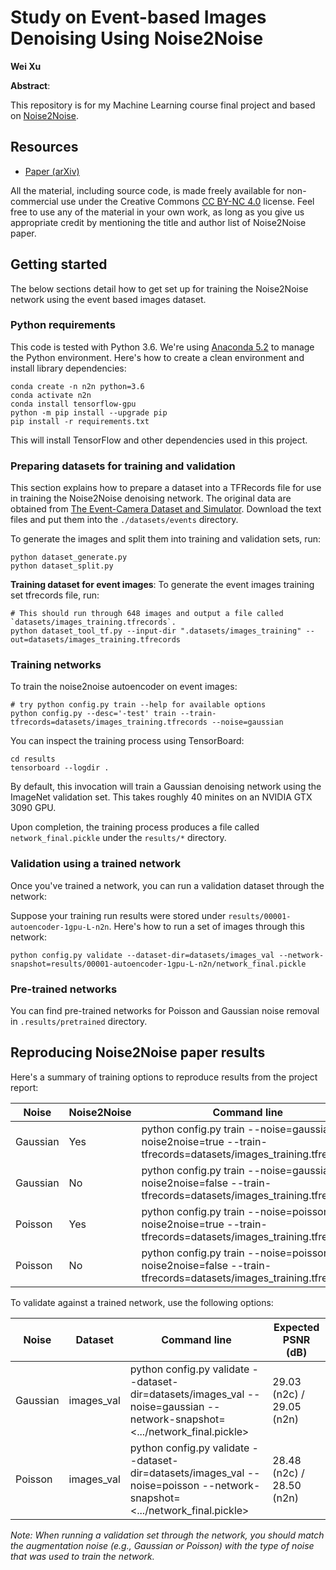
# Study on Event-based Images Denoising Using Noise2Noise

**Wei Xu**

**Abstract**:

This repository is for my Machine Learning course final project and based on [Noise2Noise](https://github.com/NVlabs/noise2noise).

## Resources

* [Paper (arXiv)](https://arxiv.org/abs/1803.04189)

All the material, including source code, is made freely available for non-commercial use under the Creative Commons [CC BY-NC 4.0](https://creativecommons.org/licenses/by-nc/4.0/legalcode) license. Feel free to use any of the material in your own work, as long as you give us appropriate credit by mentioning the title and author list of Noise2Noise paper.

## Getting started

The below sections detail how to get set up for training the Noise2Noise network using the event based images dataset. 

### Python requirements

This code is tested with Python 3.6.  We're using [Anaconda 5.2](https://www.anaconda.com/download/) to manage the Python environment.  Here's how to create a clean environment and install library dependencies:

```
conda create -n n2n python=3.6
conda activate n2n
conda install tensorflow-gpu
python -m pip install --upgrade pip
pip install -r requirements.txt
```

This will install TensorFlow and other dependencies used in this project.

### Preparing datasets for training and validation

This section explains how to prepare a dataset into a TFRecords file for use in training the Noise2Noise denoising network. The original data are obtained from [The Event-Camera Dataset and Simulator](https://rpg.ifi.uzh.ch/davis_data.html). Download the text files and put them into the `./datasets/events` directory. 

To generate the images and split them into training and validation sets, run:

```
python dataset_generate.py
python dataset_split.py
```

**Training dataset for event images**: To generate the event images training set tfrecords file, run:

```
# This should run through 648 images and output a file called `datasets/images_training.tfrecords`.
python dataset_tool_tf.py --input-dir ".datasets/images_training" --out=datasets/images_training.tfrecords
```

### Training networks

To train the noise2noise autoencoder on event images:

```
# try python config.py train --help for available options
python config.py --desc='-test' train --train-tfrecords=datasets/images_training.tfrecords --noise=gaussian
```

You can inspect the training process using TensorBoard:

```
cd results
tensorboard --logdir .
```

By default, this invocation will train a Gaussian denoising network using the ImageNet validation set.  This takes roughly 40 minites on an NVIDIA GTX 3090 GPU.

Upon completion, the training process produces a file called `network_final.pickle` under the `results/*` directory.

### Validation using a trained network

Once you've trained a network, you can run a validation dataset through the network:

Suppose your training run results were stored under `results/00001-autoencoder-1gpu-L-n2n`.  Here's how to run a set of images through this network:

```
python config.py validate --dataset-dir=datasets/images_val --network-snapshot=results/00001-autoencoder-1gpu-L-n2n/network_final.pickle
```

### Pre-trained networks

You can find pre-trained networks for Poisson and Gaussian noise removal in `.results/pretrained` directory. 

## Reproducing Noise2Noise paper results

Here's a summary of training options to reproduce results from the project report:

| Noise    | Noise2Noise | Command line |
| -----    | ----------- |--------------|
| Gaussian | Yes         | python config.py train --noise=gaussian --noise2noise=true --train-tfrecords=datasets/images_training.tfrecords |
| Gaussian | No          | python config.py train --noise=gaussian --noise2noise=false --train-tfrecords=datasets/images_training.tfrecords |
| Poisson  | Yes         | python config.py train --noise=poisson --noise2noise=true --train-tfrecords=datasets/images_training.tfrecords |
| Poisson  | No          | python config.py train --noise=poisson --noise2noise=false --train-tfrecords=datasets/images_training.tfrecords |

To validate against a trained network, use the following options:

| Noise    | Dataset     | Command line | Expected PSNR (dB)|
| -----    | ----------- |--------------|------------------|
| Gaussian | images_val       | python config.py validate --dataset-dir=datasets/images_val --noise=gaussian --network-snapshot=<.../network_final.pickle> | 29.03 (n2c) / 29.05 (n2n) |
| Poisson  | images_val       | python config.py validate --dataset-dir=datasets/images_val --noise=poisson --network-snapshot=<.../network_final.pickle> | 28.48 (n2c) / 28.50 (n2n) |

_Note: When running a validation set through the network, you should match the augmentation noise (e.g., Gaussian or Poisson) with the type of noise that was used to train the network._
